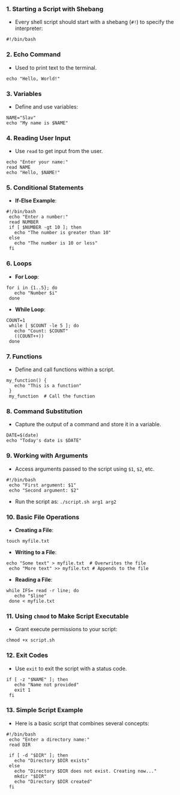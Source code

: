 
### 1\. **Starting a Script with Shebang**

* Every shell script should start with a shebang (`#!`) to specify the interpreter:
 ```
 #!/bin/bash
  ```

### 2\. **Echo Command**

* Used to print text to the terminal.
 ```
 echo "Hello, World!"
  ```

### 3\. **Variables**

* Define and use variables:
 ```
 NAME="Slav"
 echo "My name is $NAME"
  ```

### 4\. **Reading User Input**

* Use `read` to get input from the user.
 ```
 echo "Enter your name:"
 read NAME
 echo "Hello, $NAME!"
  ```

### 5\. **Conditional Statements**

* **If-Else Example**:
 ```
 #!/bin/bash
  echo "Enter a number:"
  read NUMBER
  if [ $NUMBER -gt 10 ]; then
    echo "The number is greater than 10"
  else
    echo "The number is 10 or less"
  fi
  ```

### 6\. **Loops**

* **For Loop**:
 ```
 for i in {1..5}; do
    echo "Number $i"
  done
  ```
* **While Loop**:
 ```
 COUNT=1
  while [ $COUNT -le 5 ]; do
    echo "Count: $COUNT"
    ((COUNT++))
  done
  ```

### 7\. **Functions**

* Define and call functions within a script.
 ```
 my_function() {
    echo "This is a function"
  }
  my_function  # Call the function
  ```

### 8\. **Command Substitution**

* Capture the output of a command and store it in a variable.
  
 ```
 DATE=$(date)
 echo "Today's date is $DATE"
  ```

### 9\. **Working with Arguments**

* Access arguments passed to the script using `$1`, `$2`, etc.
 ```
 #!/bin/bash
  echo "First argument: $1"
  echo "Second argument: $2"
  ```
* Run the script as: `./script.sh arg1 arg2`

### 10\. **Basic File Operations**

* **Creating a File**:
 ```
 touch myfile.txt
  ```
* **Writing to a File**:
 ```
 echo "Some text" > myfile.txt  # Overwrites the file
  echo "More text" >> myfile.txt # Appends to the file
  ```
* **Reading a File**:
 ```
 while IFS= read -r line; do
    echo "$line"
  done < myfile.txt
  ```

### 11\. **Using `chmod` to Make Script Executable**

* Grant execute permissions to your script:
 ```
 chmod +x script.sh
  ```

### 12\. **Exit Codes**

* Use `exit` to exit the script with a status code.
 ```
 if [ -z "$NAME" ]; then
    echo "Name not provided"
    exit 1
  fi
  ```

### 13\. **Simple Script Example**

* Here is a basic script that combines several concepts:
 ```
 #!/bin/bash
  echo "Enter a directory name:"
  read DIR

  if [ -d "$DIR" ]; then
    echo "Directory $DIR exists"
  else
    echo "Directory $DIR does not exist. Creating now..."
    mkdir "$DIR"
    echo "Directory $DIR created"
  fi
  ```
